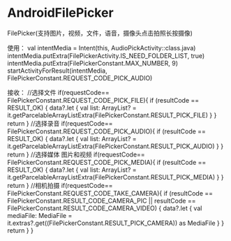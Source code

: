 # AndroidFilePicker
FilePicker(支持图片，视频，文件，语音，摄像头点击拍照长按摄像)

使用：
 val intentMedia = Intent(this, AudioPickActivity::class.java)
        intentMedia.putExtra(FilePickerActivity.IS_NEED_FOLDER_LIST, true)
        intentMedia.putExtra(FilePickerConstant.MAX_NUMBER, 9)
        startActivityForResult(intentMedia, FilePickerConstant.REQUEST_CODE_PICK_AUDIO)
        
接收：
 //选择文件
        if(requestCode== FilePickerConstant.REQUEST_CODE_PICK_FILE){
            if (resultCode == RESULT_OK) {
                data?.let {
                    val list: ArrayList<NormalFile>? = it.getParcelableArrayListExtra<NormalFile>(FilePickerConstant.RESULT_PICK_FILE)
                }
            }
            return
        }
        //选择录音
        if(requestCode== FilePickerConstant.REQUEST_CODE_PICK_AUDIO){
            if (resultCode == RESULT_OK) {
                data?.let {
                    val list: ArrayList<AudioFile>? = it.getParcelableArrayListExtra<AudioFile>(FilePickerConstant.RESULT_PICK_AUDIO)
                }
            }
            return
        }
        //选择媒体 图片和视频
        if(requestCode== FilePickerConstant.REQUEST_CODE_PICK_MEDIA){
            if (resultCode == RESULT_OK) {
                data?.let {
                    val list: ArrayList<MediaFile>? = it.getParcelableArrayListExtra<MediaFile>(FilePickerConstant.RESULT_PICK_MEDIA)
                }
            }
            return
        }
        //相机拍摄
        if(requestCode== FilePickerConstant.REQUEST_CODE_TAKE_CAMERA){
            if (resultCode == FilePickerConstant.RESULT_CODE_CAMERA_PIC || resultCode == FilePickerConstant.RESULT_CODE_CAMERA_VIDEO) {
                data?.let {
                    val mediaFile: MediaFile = it.extras?.get((FilePickerConstant.RESULT_PICK_CAMERA)) as MediaFile
                }
            }
            return
        }
    }
